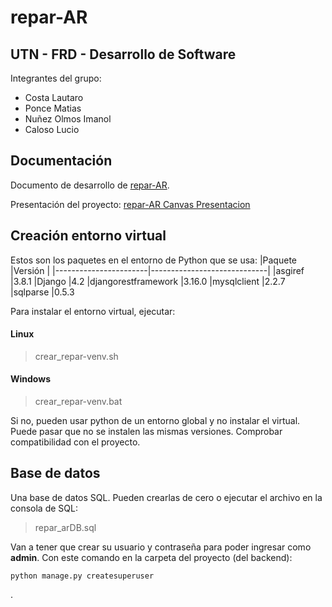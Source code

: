 # repar-AR
## UTN - FRD - Desarrollo de Software
Integrantes del grupo:
+ Costa Lautaro
+ Ponce Matias 
+ Nuñez Olmos Imanol
+ Caloso Lucio

## Documentación
Documento de desarrollo de [repar-AR](https://docs.google.com/document/d/1G2IEpyodNJPts4q46dArLpPztBHe5PBiio9R-SHHq9s/edit?usp=sharing).

Presentación del proyecto: [repar-AR Canvas Presentacion](https://www.canva.com/design/DAGmg2JA5QE/lCWQPSFfzHYiAkWrxTltdA/edit?utm_content=DAGmg2JA5QE&utm_campaign=designshare&utm_medium=link2&utm_source=sharebutton)

## Creación entorno virtual
Estos son los paquetes en el entorno de Python que se usa:
|Paquete                |Versión                      |
|-----------------------|-----------------------------|
|asgiref				|3.8.1
|Django					|4.2
|djangorestframework	|3.16.0
|mysqlclient			|2.2.7
|sqlparse				|0.5.3

Para instalar el entorno virtual, ejecutar:
#### Linux
> crear_repar-venv.sh
#### Windows
> crear_repar-venv.bat

Si no, pueden usar python de un entorno global y no instalar el virtual.
Puede pasar que no se instalen las mismas versiones. Comprobar compatibilidad con el proyecto.

## Base de datos
Una base de datos SQL. Pueden crearlas de cero o ejecutar el archivo en la consola de SQL:
> repar_arDB.sql

Van a tener que crear su usuario y contraseña para poder ingresar como **admin**.
Con este comando en la carpeta del proyecto (del backend):
~~~
python manage.py createsuperuser
~~~

.
